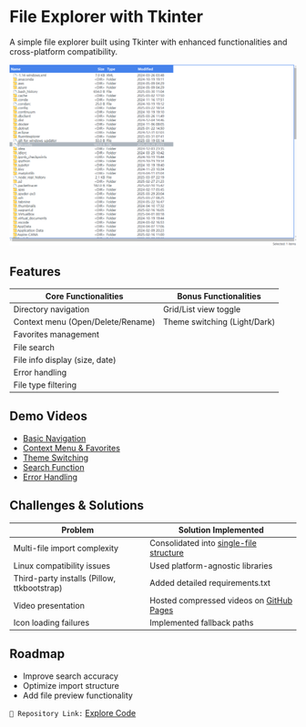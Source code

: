 # File Explorer with Tkinter

A simple file explorer built using Tkinter with enhanced functionalities and cross-platform compatibility.

![Interface Preview](app-screenshot.png)

## Features

| Core Functionalities         | Bonus Functionalities |
|------------------------------|-----------------------|
| Directory navigation          | Grid/List view toggle |
| Context menu (Open/Delete/Rename) | Theme switching (Light/Dark) |
| Favorites management          |                       |
| File search                   |                       |
| File info display (size, date)|                       |
| Error handling                |                       |
| File type filtering           |                       |

## Demo Videos
- [Basic Navigation](https://sos092005.github.io/videos/v1.mp4)
- [Context Menu & Favorites](https://sos092005.github.io/videos/v2.mp4)
- [Theme Switching](https://sos092005.github.io/videos/v3.mp4)
- [Search Function](https://sos092005.github.io/videos/v4.mp4)
- [Error Handling](https://sos092005.github.io/videos/v5.mp4)

## Challenges & Solutions

| Problem                        | Solution Implemented          |
|--------------------------------|-------------------------------|
| Multi-file import complexity   | Consolidated into [single-file structure](https://github.com/Sos092005/Explorateur_de_fichier_Tkinter/blob/main/Version_finale/four.py) |
| Linux compatibility issues     | Used platform-agnostic libraries |
| Third-party installs (Pillow, ttkbootstrap) | Added detailed requirements.txt |
| Video presentation             | Hosted compressed videos on [GitHub Pages](https://sos092005.github.io) |
| Icon loading failures          | Implemented fallback paths    |

## Roadmap
- Improve search accuracy
- Optimize import structure
- Add file preview functionality

`📁 Repository Link:` [Explore Code](https://github.com/Sos092005/Explorateur_de_fichier_Tkinter)
